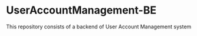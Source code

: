 # UserAccountManagement-BE
This repository consists of a backend of User Account Management system 
